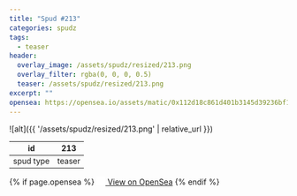 ```yaml
---
title: "Spud #213"
categories: spudz
tags:
  - teaser
header:
  overlay_image: /assets/spudz/resized/213.png
  overlay_filter: rgba(0, 0, 0, 0.5)
  teaser: /assets/spudz/resized/213.png
excerpt: ""
opensea: https://opensea.io/assets/matic/0x112d18c861d401b3145d39236bf149f01e18beed/213
---
```

![alt]({{ '/assets/spudz/resized/213.png' | relative_url }})

| id | 213 |
|-|-|
| spud type | teaser |

{% if page.opensea %}
<a href="{{page.opensea}}" class="btn btn--info" onclick="window.open(this.href, '_blank'); return false;"><img src="/assets/images/opensea.svg" width="16px"><span>  View on OpenSea</span></a>
{% endif %}
